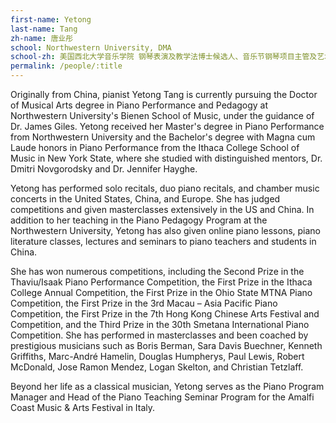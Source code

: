 ```yaml
---
first-name: Yetong
last-name: Tang
zh-name: 唐业彤
school: Northwestern University, DMA
school-zh: 美国西北大学音乐学院 钢琴表演及教学法博士候选人、音乐节钢琴项目主管及艺术总监助理
permalink: /people/:title
---
```

Originally from China, pianist Yetong Tang is currently pursuing the Doctor of Musical Arts degree in Piano Performance and Pedagogy at Northwestern University's Bienen School of Music, under the guidance of Dr. James Giles. Yetong received her Master's degree in Piano Performance from Northwestern University and the Bachelor's degree with Magna cum Laude honors in Piano Performance from the Ithaca College School of Music in New York State, where she studied with distinguished mentors, Dr. Dmitri Novgorodsky and Dr. Jennifer Hayghe.

Yetong has performed solo recitals, duo piano recitals, and chamber music concerts in the United States, China, and Europe. She has judged competitions and given masterclasses extensively in the US and China. In addition to her teaching in the Piano Pedagogy Program at the Northwestern University, Yetong has also given online piano lessons, piano literature classes, lectures and seminars to piano teachers and students in China. 

She has won numerous competitions, including the Second Prize in the Thaviu/Isaak Piano Performance Competition, the First Prize in the Ithaca College Annual Competition, the First Prize in the Ohio State MTNA Piano Competition, the First Prize in the 3rd Macau – Asia Pacific Piano Competition, the First Prize in the 7th Hong Kong Chinese Arts Festival and Competition, and the Third Prize in the 30th Smetana International Piano Competition. She has performed in masterclasses and been coached by prestigious musicians such as Boris Berman, Sara Davis Buechner, Kenneth Griffiths, Marc-André Hamelin, Douglas Humpherys, Paul Lewis, Robert McDonald, Jose Ramon Mendez, Logan Skelton, and Christian Tetzlaff.

Beyond her life as a classical musician, Yetong serves as the Piano Program Manager and Head of the Piano Teaching Seminar Program for the Amalfi Coast Music & Arts Festival in Italy.
